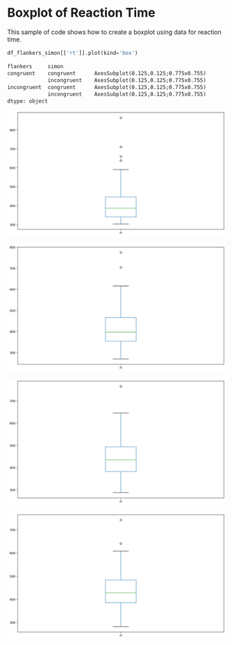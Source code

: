 # Boxplot of Reaction Time #

This sample of code shows how to create a boxplot using data for reaction time. 


```python
df_flankers_simon[['rt']].plot(kind='box')
```




    flankers     simon      
    congruent    congruent      AxesSubplot(0.125,0.125;0.775x0.755)
                 incongruent    AxesSubplot(0.125,0.125;0.775x0.755)
    incongruent  congruent      AxesSubplot(0.125,0.125;0.775x0.755)
                 incongruent    AxesSubplot(0.125,0.125;0.775x0.755)
    dtype: object






![png](box_plot%20_1_1.png)






![png](box_plot%20_1_2.png)






![png](box_plot%20_1_3.png)






![png](box_plot%20_1_4.png)


